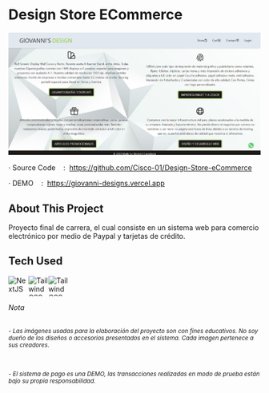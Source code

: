 # Design Store ECommerce

![giovanni's designs](/public/app.png)

· Source Code    :  https://github.com/Cisco-01/Design-Store-eCommerce

· DEMO    :  https://giovanni-designs.vercel.app

## About This Project

Proyecto final de carrera, el cual consiste en un sistema web para comercio electrónico por medio de Paypal y tarjetas de crédito.

## Tech Used
<img align="left" alt="NextJS" width="40px" height="40px" src="https://seeklogo.com/images/N/next-js-logo-8FCFF51DD2-seeklogo.com.png" />
<img align="left" alt="Tailwind CSS" width="40px" height="40px" src="https://upload.wikimedia.org/wikipedia/commons/d/d5/Tailwind_CSS_Logo.svg" />
<img align="left" alt="Tailwind CSS" width="40px" height="40px" src="https://cdn.iconscout.com/icon/free/png-256/mongodb-5-1175140.png" />

<br/>
<br/>

###### Nota

<sub>
  
*- Las imágenes usadas para la elaboración del proyecto son con fines educativos. No soy dueño de los diseños o accesorios presentados en el sistema. Cada imagen pertenece a sus creadores.*

<br/>

*- El sistema de pago es una DEMO, las transacciones realizadas en modo de prueba están bajo su propia responsabilidad.*
</sub>
